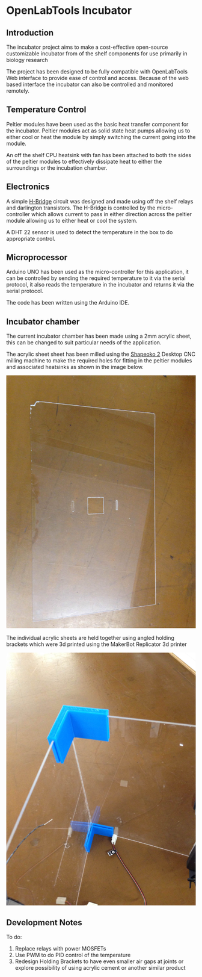 
# OpenLabTools Incubator

## Introduction
The incubator project aims to make a cost-effective open-source customizable incubator from of the shelf components for use primarily in biology research

The project has been designed to be fully compatible with OpenLabTools Web interface to provide ease of control and access. Because of the web based interface the incubator can also be controlled and monitored remotely.

## Temperature Control

Peltier modules have been used as the basic heat transfer component for the incubator.
Peltier modules act as solid state heat pumps allowing us to either cool or heat the module by simply switching the current going into the module.

An off the shelf CPU heatsink with fan has been attached to both the sides of the peltier modules to effectively dissipate heat to either the surroundings or the incubation chamber.

## Electronics

A simple [H-Bridge](http://en.wikipedia.org/wiki/H_bridge) circuit was designed and made using off the shelf relays and darlington transistors. The H-Bridge is controlled by the micro-controller which allows current to pass in either direction across the peltier module allowing us to either heat or cool the system.

A DHT 22 sensor is used to detect the temperature in the box to do appropriate control.

## Microprocessor

Arduino UNO has been used as the micro-controller for this application, it can be controlled by sending the required temperature to it via the serial protocol, it also reads the temperature in the incubator and returns it via the serial protocol.

The code has been written using the Arduino IDE.

## Incubator chamber

The current  incubator chamber has been made using a 2mm acrylic sheet, this can be changed to suit particular needs of the application.

The acrylic sheet sheet has been milled using the [Shapeoko 2](http://docs.shapeoko.com/) Desktop CNC milling machine to make the required holes for fitting in the peltier modules and associated heatsinks as shown in the image below.

<img src="images/CNC.jpg" width=600px>

The individual acrylic sheets are held together using angled holding brackets which were 3d printed using the MakerBot Replicator 3d printer

<img src="images/Chamber.jpg" width=600px>

## Development Notes

To do:

1. Replace relays with power MOSFETs
2. Use PWM to do PID control of the temperature
3. Redesign Holding Brackets to have even smaller air gaps at joints or explore possibility of using acrylic cement or another similar product





